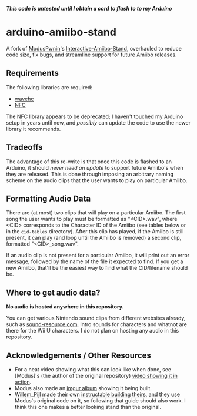 ***This code is untested until I obtain a cord to flash to to my Arduino***

# arduino-amiibo-stand

A fork of [ModusPwnin](https://github.com/ModusPwnin)'s [Interactive-Amiibo-Stand](https://github.com/ModusPwnin/Interactive-Amiibo-Stand), overhauled to reduce code size, fix bugs, and streamline support for future Amiibo releases.

## Requirements

The following libraries are required:
- [wavehc](https://code.google.com/archive/p/wavehc/)
- [NFC](https://github.com/adafruit/Adafruit_NFCShield_I2C)

The NFC library appears to be deprecated; I haven't touched my Arduino setup in years until now, and *possibly* can update the code to use the newer library it recommends.

## Tradeoffs

The advantage of this re-write is that once this code is flashed to an Arduino, it should *never need an update* to support future Amiibo's when they are released. This is done through imposing an arbitrary naming scheme on the audio clips that the user wants to play on particular Amiibo. 

## Formatting Audio Data

There are (at most) two clips that will play on a particular Amiibo. The first song the user wants to play must be formatted as "\<CID\>.wav", where \<CID\> corresponds to the Character ID of the Amiibo (see tables below or in the ``cid-tables`` directory). After this clip has played, if the Amiibo is still present, it can play (and loop until the Amiibo is removed) a second clip, formatted "\<CID\>_song.wav". 

If an audio clip is not present for a particular Amiibo, it will print out an error message, followed by the name of the file it expected to find. If you get a new Amiibo, that'll be the easiest way to find what the CID/filename should be.

## Where to get audio data?

**No audio is hosted anywhere in this repository.**

You can get various Nintendo sound clips from different websites already, such as [sound-resource.com](https://www.sounds-resource.com/wii_u/supersmashbrosforwiiu/). Intro sounds for characters and whatnot are there for the Wii U characters. I do not plan on hosting any audio in this repository.

## Acknowledgements / Other Resources

- For a neat video showing what this can look like when done, see [Modus]'s (the author of the original repository) [video showing it in action](https://www.youtube.com/watch?v=nZ2LU7xCp8U&feature=youtu.be).
- Modus also made an [imgur album](https://imgur.com/a/HaJBy) showing it being built.
- [Willem_Pijl](https://www.instructables.com/member/Willem_Pijl/) made their own [instructable building theirs](https://www.instructables.com/id/Interactive-Arduino-Amiibo-Stand/), and they use Modus's original code on it, so following that guide should also work. I think this one makes a better looking stand than the original.
